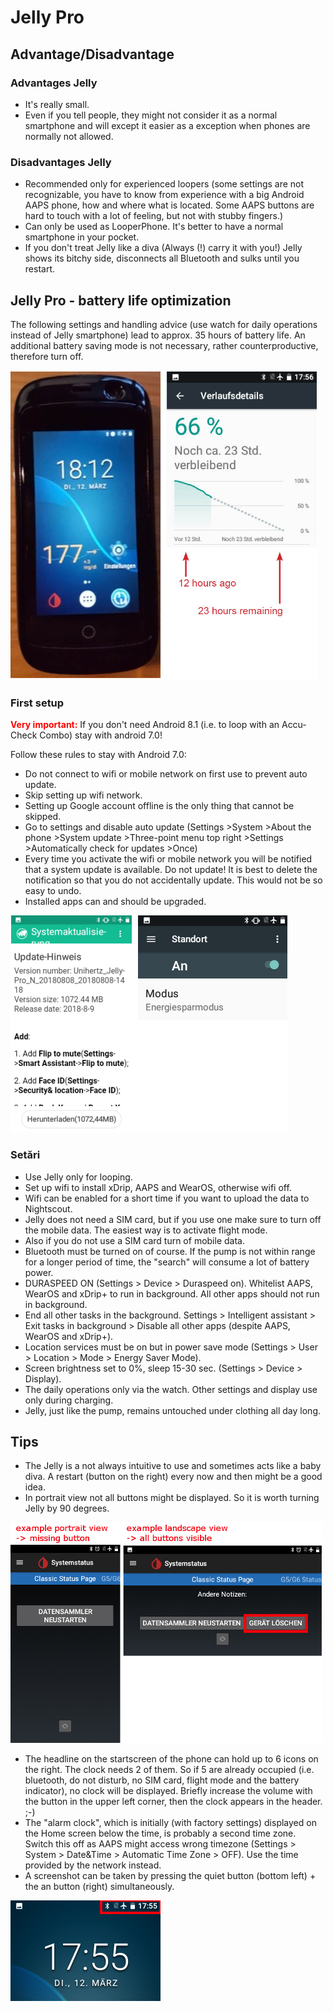 # Jelly Pro

## Advantage/Disadvantage

### Advantages Jelly

* It's really small.
* Even if you tell people, they might not consider it as a normal smartphone and will except it easier as a exception when phones are normally not allowed.

### Disadvantages Jelly

* Recommended only for experienced loopers (some settings are not recognizable, you have to know from experience with a big Android AAPS phone, how and where what is located. Some AAPS buttons are hard to touch with a lot of feeling, but not with stubby fingers.)
* Can only be used as LooperPhone. It's better to have a normal smartphone in your pocket. 
* If you don't treat Jelly like a diva (Always (!) carry it with you!) Jelly shows its bitchy side, disconnects all Bluetooth and sulks until you restart. 

## Jelly Pro - battery life optimization

The following settings and handling advice (use watch for daily operations instead of Jelly smartphone) lead to approx. 35 hours of battery life. An additional battery saving mode is not necessary, rather counterproductive, therefore turn off.

![Jelly smartphone](../images/jelly_01.jpg)

### First setup

<b><font color="#FF0000">Very important:</b></font> If you don't need Android 8.1 (i.e. to loop with an Accu-Check Combo) stay with android 7.0!

Follow these rules to stay with Android 7.0:

* Do not connect to wifi or mobile network on first use to prevent auto update.
* Skip setting up wifi network.
* Setting up Google account offline is the only thing that cannot be skipped.
* Go to settings and disable auto update (Settings >System >About the phone >System update >Three-point menu top right >Settings >Automatically check for updates >Once)
* Every time you activate the wifi or mobile network you will be notified that a system update is available. Do not update! It is best to delete the notification so that you do not accidentally update. This would not be so easy to undo. 
* Installed apps can and should be upgraded.

![Jelly settings](../images/jelly_02.jpg)

### Setări

* Use Jelly only for looping.
* Set up wifi to install xDrip, AAPS and WearOS, otherwise wifi off. 
* Wifi can be enabled for a short time if you want to upload the data to Nightscout.
* Jelly does not need a SIM card, but if you use one make sure to turn off the mobile data. The easiest way is to activate flight mode.
* Also if you do not use a SIM card turn of mobile data.
* Bluetooth must be turned on of course. If the pump is not within range for a longer period of time, the "search" will consume a lot of battery power.
* DURASPEED ON (Settings > Device > Duraspeed on). Whitelist AAPS, WearOS and xDrip+ to run in background. All other apps should not run in background.
* End all other tasks in the background. Settings > Intelligent assistant > Exit tasks in background > Disable all other apps (despite AAPS, WearOS and xDrip+).
* Location services must be on but in power save mode (Settings > User > Location > Mode > Energy Saver Mode).
* Screen brightness set to 0%, sleep 15-30 sec. (Settings > Device > Display).
* The daily operations only via the watch. Other settings and display use only during charging. 
* Jelly, just like the pump, remains untouched under clothing all day long.

## Tips

* The Jelly is a not always intuitive to use and sometimes acts like a baby diva. A restart (button on the right) every now and then might be a good idea.
* In portrait view not all buttons might be displayed. So it is worth turning Jelly by 90 degrees.

![Jelly portrait + landscape view](../images/jelly_04.jpg)

* The headline on the startscreen of the phone can hold up to 6 icons on the right. The clock needs 2 of them. So if 5 are already occupied (i.e. bluetooth, do not disturb, no SIM card, flight mode and the battery indicator), no clock will be displayed. Briefly increase the volume with the button in the upper left corner, then the clock appears in the header. ;-)
* The "alarm clock", which is initially (with factory settings) displayed on the Home screen below the time, is probably a second time zone. Switch this off as AAPS might access wrong timezone (Settings > System > Date&Time > Automatic Time Zone > OFF). Use the time provided by the network instead.
* A screenshot can be taken by pressing the quiet button (bottom left) + the an button (right) simultaneously. 

![Jelly headline](../images/jelly_03.png)
